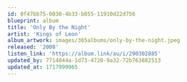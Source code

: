 ```yaml
---
id: 0f47bb75-0030-4b33-b855-11910d22d756
blueprint: album
title: 'Only By the Night'
artist: 'Kings of Leon'
album_artwork: images/365albums/only-by-the-night.jpeg
released: '2008'
listen_link: 'https://album.link/au/i/290302885'
updated_by: 7714844a-1d73-4720-9a32-72b763882513
updated_at: 1717999965
---
```

